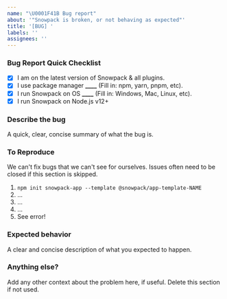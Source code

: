 ```yaml
---
name: "\U0001F41B Bug report"
about: '"Snowpack is broken, or not behaving as expected"'
title: '[BUG] '
labels: ''
assignees: ''
---
```


### Bug Report Quick Checklist

- [x] I am on the latest version of Snowpack & all plugins.
- [x] I use package manager **\_\_\_\_** (Fill in: npm, yarn, pnpm, etc).
- [x] I run Snowpack on OS **\_\_\_\_** (Fill in: Windows, Mac, Linux, etc).
- [x] I run Snowpack on Node.js v12+

### Describe the bug

A quick, clear, concise summary of what the bug is.

### To Reproduce

We can't fix bugs that we can't see for ourselves. Issues often need to be closed if this section is skipped.

1. `npm init snowpack-app --template @snowpack/app-template-NAME`
2. ...
3. ...
4. ...
5. See error!

### Expected behavior

A clear and concise description of what you expected to happen.

### Anything else?

Add any other context about the problem here, if useful. Delete this section if not used.
